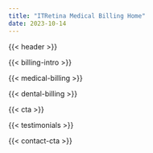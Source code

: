 ```yaml
---
title: "ITRetina Medical Billing Home"
date: 2023-10-14
---
```


{{< header >}}

{{< billing-intro >}}

{{< medical-billing >}}

{{< dental-billing >}}

{{< cta >}}

{{< testimonials >}}

{{< contact-cta >}}
